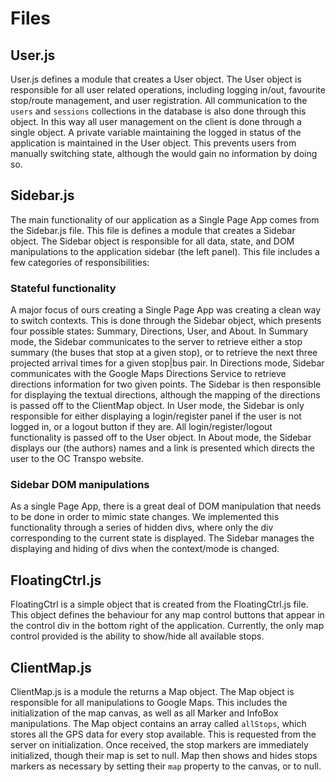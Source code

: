 Files
=====

User.js
-------

User.js defines a module that creates a User object. The User object is responsible for all user related operations, including logging in/out, favourite stop/route management, and user registration. All communication to the `users` and `sessions` collections in the database is also done through this object. In this way all user management on the client is done through a single object. A private variable maintaining the logged in status of the application is maintained in the
User object. This prevents users from manually switching state, although the would gain no information by doing so. 

Sidebar.js
----------

The main functionality of our application as a Single Page App comes from the Sidebar.js file. This file is defines a module that creates a Sidebar object. The Sidebar object is responsible for all data, state, and DOM manipulations to the application sidebar (the left panel). This file includes a few categories of responsibilities:

### Stateful functionality

A major focus of ours creating a Single Page App was creating a clean way to switch contexts. This is done through the Sidebar object, which presents four possible states: Summary, Directions, User, and About. In Summary mode, the Sidebar communicates to the server to retrieve either a stop summary (the buses that stop at a given stop), or to retrieve the next three projected arrival times for a given stop|bus pair. In Directions mode, Sidebar communicates with the Google Maps Directions
Service to retrieve directions information for two given points. The Sidebar is then responsible for displaying the textual directions, although the mapping of the directions is passed off to the ClientMap object. In User mode, the Sidebar is only responsible for either displaying a login/register panel if the user is not logged in, or a logout button if they are. All login/register/logout functionality is passed off to the User object. In About mode, the Sidebar displays our (the authors)
names and a link is presented which directs the user to the OC Transpo website.

### Sidebar DOM manipulations

As a single Page App, there is a great deal of DOM manipulation that needs to be done in order to mimic state changes. We implemented this functionality through a series of hidden divs, where only the div corresponding to the current state is displayed. The Sidebar manages the displaying and hiding of divs when the context/mode is changed.

FloatingCtrl.js
---------------

FloatingCtrl is a simple object that is created from the FloatingCtrl.js file. This object defines the behaviour for any map control buttons that appear in the control div in the bottom right of the application. Currently, the only map control provided is the ability to show/hide all available stops.  

ClientMap.js
------------

ClientMap.js is a module the returns a Map object. The Map object is responsible for all manipulations to Google Maps. This includes the initialization of the map canvas, as well as all Marker and InfoBox manipulations. The Map object contains an array called `allStops`, which stores all the GPS data for every stop available. This is requested from the server on initialization. Once received, the stop markers are immediately initialized, though their map is set to null. Map
then shows and hides stops markers as necessary by setting their `map` property to the canvas, or to null.
